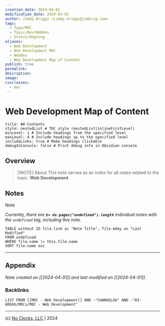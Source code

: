 ```yaml
---
creation_date: 2024-04-01
modification_date: 2024-04-01
author: Jimmy Briggs <jimmy.briggs@jimbrig.com>
tags:
  - Type/MOC
  - Topic/Dev/WebDev
  - Status/Ongoing
aliases:
  - Web Development
  - Web Development MOC
  - WebDev
  - Web Development Map of Content
publish: true
permalink:
description:
image:
cssclasses:
  - moc
---
```


# Web Development Map of Content

```table-of-contents
title: ## Contents 
style: nestedList # TOC style (nestedList|inlineFirstLevel)
minLevel: 1 # Include headings from the specified level
maxLevel: 4 # Include headings up to the specified level
includeLinks: true # Make headings clickable
debugInConsole: false # Print debug info in Obsidian console
```

## Overview

> [!NOTE] About
> This note serves as an index for all notes related to the topic: **Web Development**.

## Notes

> [!NOTE]
> *Currently, there are **`$= dv.pages("undefined").length`**  individual notes with the `undefined` tag, including this note.*

```dataview
TABLE without ID file.link as "Note Title", file.mday as "Last Modified"
FROM undefined
WHERE file.name != this.file.name
SORT file.name asc
```

***

## Appendix

*Note created on [[2024-04-01]] and last modified on [[2024-04-01]].*

### Backlinks

```dataview
LIST FROM [[MOC - Web Development]] AND -"CHANGELOG" AND -"03-AREAS/MOCs/MOC - Web Development"
```

***

(c) [No Clocks, LLC](https://github.com/noclocks) | 2024